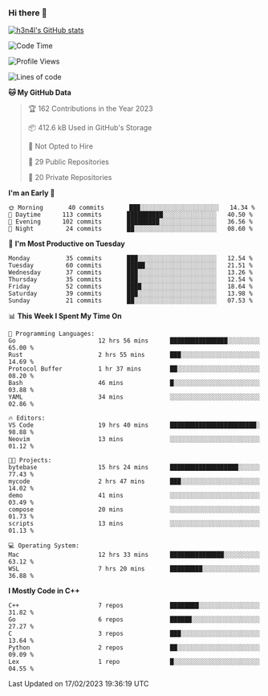 ### Hi there 👋

[![h3n4l's GitHub stats](https://github-readme-stats.vercel.app/api?username=h3n4l&count_private=true&show_icons=true&theme=radical)](https://github.com/h3n4l/github-readme-stats)

<!--START_SECTION:waka-->
![Code Time](http://img.shields.io/badge/Code%20Time-949%20hrs%209%20mins-blue)

![Profile Views](http://img.shields.io/badge/Profile%20Views-1-blue)

![Lines of code](https://img.shields.io/badge/From%20Hello%20World%20I%27ve%20Written-60%20Thousand%20lines%20of%20code-blue)

**🐱 My GitHub Data** 

> 🏆 162 Contributions in the Year 2023
 > 
> 📦 412.6 kB Used in GitHub's Storage 
 > 
> 🚫 Not Opted to Hire
 > 
> 📜 29 Public Repositories 
 > 
> 🔑 20 Private Repositories  
 > 
**I'm an Early 🐤** 

```text
🌞 Morning       40 commits       ███░░░░░░░░░░░░░░░░░░░░░░   14.34 % 
🌆 Daytime      113 commits       ██████████░░░░░░░░░░░░░░░   40.50 % 
🌃 Evening      102 commits       █████████░░░░░░░░░░░░░░░░   36.56 % 
🌙 Night         24 commits       ██░░░░░░░░░░░░░░░░░░░░░░░   08.60 % 

```
📅 **I'm Most Productive on Tuesday** 

```text
Monday          35 commits       ███░░░░░░░░░░░░░░░░░░░░░░   12.54 % 
Tuesday         60 commits       █████░░░░░░░░░░░░░░░░░░░░   21.51 % 
Wednesday       37 commits       ███░░░░░░░░░░░░░░░░░░░░░░   13.26 % 
Thursday        35 commits       ███░░░░░░░░░░░░░░░░░░░░░░   12.54 % 
Friday          52 commits       ████░░░░░░░░░░░░░░░░░░░░░   18.64 % 
Saturday        39 commits       ███░░░░░░░░░░░░░░░░░░░░░░   13.98 % 
Sunday          21 commits       ██░░░░░░░░░░░░░░░░░░░░░░░   07.53 % 

```


📊 **This Week I Spent My Time On** 

```text
💬 Programming Languages: 
Go                       12 hrs 56 mins      ████████████████░░░░░░░░░   65.00 % 
Rust                     2 hrs 55 mins       ███░░░░░░░░░░░░░░░░░░░░░░   14.69 % 
Protocol Buffer          1 hr 37 mins        ██░░░░░░░░░░░░░░░░░░░░░░░   08.20 % 
Bash                     46 mins             █░░░░░░░░░░░░░░░░░░░░░░░░   03.88 % 
YAML                     34 mins             ░░░░░░░░░░░░░░░░░░░░░░░░░   02.86 % 

🔥 Editors: 
VS Code                  19 hrs 40 mins      ████████████████████████░   98.88 % 
Neovim                   13 mins             ░░░░░░░░░░░░░░░░░░░░░░░░░   01.12 % 

🐱‍💻 Projects: 
bytebase                 15 hrs 24 mins      ███████████████████░░░░░░   77.43 % 
mycode                   2 hrs 47 mins       ███░░░░░░░░░░░░░░░░░░░░░░   14.02 % 
demo                     41 mins             ░░░░░░░░░░░░░░░░░░░░░░░░░   03.49 % 
compose                  20 mins             ░░░░░░░░░░░░░░░░░░░░░░░░░   01.73 % 
scripts                  13 mins             ░░░░░░░░░░░░░░░░░░░░░░░░░   01.13 % 

💻 Operating System: 
Mac                      12 hrs 33 mins      ███████████████░░░░░░░░░░   63.12 % 
WSL                      7 hrs 20 mins       █████████░░░░░░░░░░░░░░░░   36.88 % 

```

**I Mostly Code in C++** 

```text
C++                      7 repos             ████████░░░░░░░░░░░░░░░░░   31.82 % 
Go                       6 repos             ██████░░░░░░░░░░░░░░░░░░░   27.27 % 
C                        3 repos             ███░░░░░░░░░░░░░░░░░░░░░░   13.64 % 
Python                   2 repos             ██░░░░░░░░░░░░░░░░░░░░░░░   09.09 % 
Lex                      1 repo              █░░░░░░░░░░░░░░░░░░░░░░░░   04.55 % 

```



 Last Updated on 17/02/2023 19:36:19 UTC
<!--END_SECTION:waka-->


